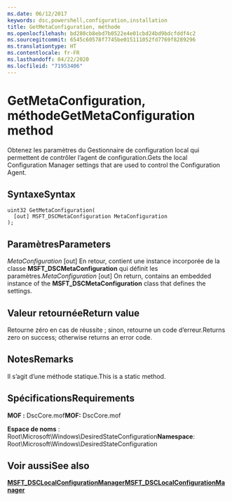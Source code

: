 ```yaml
---
ms.date: 06/12/2017
keywords: dsc,powershell,configuration,installation
title: GetMetaConfiguration, méthode
ms.openlocfilehash: bd280cb8ebd7b0522e4e01cbd24bd9bdcfddf4c2
ms.sourcegitcommit: 6545c60578f7745be015111052fd7769f8289296
ms.translationtype: HT
ms.contentlocale: fr-FR
ms.lasthandoff: 04/22/2020
ms.locfileid: "71953406"
---
```

# <a name="getmetaconfiguration-method"></a><span data-ttu-id="17067-103">GetMetaConfiguration, méthode</span><span class="sxs-lookup"><span data-stu-id="17067-103">GetMetaConfiguration method</span></span>

<span data-ttu-id="17067-104">Obtenez les paramètres du Gestionnaire de configuration local qui permettent de contrôler l’agent de configuration.</span><span class="sxs-lookup"><span data-stu-id="17067-104">Gets the local Configuration Manager settings that are used to control the Configuration Agent.</span></span>

## <a name="syntax"></a><span data-ttu-id="17067-105">Syntaxe</span><span class="sxs-lookup"><span data-stu-id="17067-105">Syntax</span></span>

```mof
uint32 GetMetaConfiguration(
  [out] MSFT_DSCMetaConfiguration MetaConfiguration
);
```

## <a name="parameters"></a><span data-ttu-id="17067-106">Paramètres</span><span class="sxs-lookup"><span data-stu-id="17067-106">Parameters</span></span>

<span data-ttu-id="17067-107">*MetaConfiguration* \[out\] En retour, contient une instance incorporée de la classe **MSFT_DSCMetaConfiguration** qui définit les paramètres.</span><span class="sxs-lookup"><span data-stu-id="17067-107">*MetaConfiguration* \[out\] On return, contains an embedded instance of the **MSFT_DSCMetaConfiguration** class that defines the settings.</span></span>

## <a name="return-value"></a><span data-ttu-id="17067-108">Valeur retournée</span><span class="sxs-lookup"><span data-stu-id="17067-108">Return value</span></span>

<span data-ttu-id="17067-109">Retourne zéro en cas de réussite ; sinon, retourne un code d’erreur.</span><span class="sxs-lookup"><span data-stu-id="17067-109">Returns zero on success; otherwise returns an error code.</span></span>

## <a name="remarks"></a><span data-ttu-id="17067-110">Notes</span><span class="sxs-lookup"><span data-stu-id="17067-110">Remarks</span></span>

<span data-ttu-id="17067-111">Il s’agit d’une méthode statique.</span><span class="sxs-lookup"><span data-stu-id="17067-111">This is a static method.</span></span>

## <a name="requirements"></a><span data-ttu-id="17067-112">Spécifications</span><span class="sxs-lookup"><span data-stu-id="17067-112">Requirements</span></span>

<span data-ttu-id="17067-113">**MOF :** DscCore.mof</span><span class="sxs-lookup"><span data-stu-id="17067-113">**MOF:** DscCore.mof</span></span>

<span data-ttu-id="17067-114">**Espace de noms** : Root\Microsoft\Windows\DesiredStateConfiguration</span><span class="sxs-lookup"><span data-stu-id="17067-114">**Namespace**: Root\Microsoft\Windows\DesiredStateConfiguration</span></span>

## <a name="see-also"></a><span data-ttu-id="17067-115">Voir aussi</span><span class="sxs-lookup"><span data-stu-id="17067-115">See also</span></span>

[<span data-ttu-id="17067-116">**MSFT_DSCLocalConfigurationManager**</span><span class="sxs-lookup"><span data-stu-id="17067-116">**MSFT_DSCLocalConfigurationManager**</span></span>](msft-dsclocalconfigurationmanager.md)
